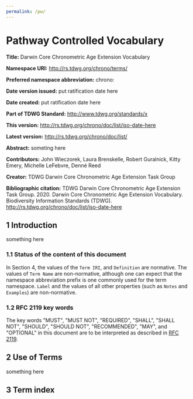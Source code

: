 ```yaml
---
permalink: /pw/
---
```


# Pathway Controlled Vocabulary

**Title:**  Darwin Core Chronometric Age Extension Vocabulary

**Namespace URI:** http://rs.tdwg.org/chrono/terms/

**Preferred namespace abbreviation:** chrono:

**Date version issued:** put ratification date here

**Date created:** put ratification date here

**Part of TDWG Standard:** http://www.tdwg.org/standards/x

**This version:** http://rs.tdwg.org/chrono/doc/list/iso-date-here

**Latest version:** http://rs.tdwg.org/chrono/doc/list/

**Abstract:** someting here

**Contributors:** John Wieczorek, Laura Brenskelle, Robert Guralnick, Kitty Emery, Michelle LeFebvre, Denné Reed

**Creator:** TDWG Darwin Core Chronometric Age Extension Task Group

**Bibliographic citation:** TDWG Darwin Core Chronometric Age Extension Task Group. 2020. Darwin Core Chronometric Age Extension Vocabulary. Biodiversity Information Standards (TDWG). <http://rs.tdwg.org/chrono/doc/list/iso-date-here>


## 1 Introduction

something here

### 1.1 Status of the content of this document

In Section 4, the values of the `Term IRI`, and `Definition` are normative. The values of `Term Name` are non-normative, although one can expect that the namespace abbreviation prefix is one commonly used for the term namespace.  `Label` and the values of all other properties (such as `Notes` and `Examples`) are non-normative.

### 1.2 RFC 2119 key words
The key words "MUST", "MUST NOT", "REQUIRED", "SHALL", "SHALL NOT", "SHOULD", "SHOULD NOT", "RECOMMENDED", "MAY", and "OPTIONAL" in this document are to be interpreted as described in [RFC 2119](https://tools.ietf.org/html/rfc2119).

## 2 Use of Terms

something here

## 3 Term index
